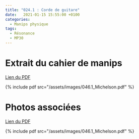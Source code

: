 ```yaml
---
title: "024.1 : Corde de guitare"
date:   2021-01-15 15:55:00 +0100
categories:
  - Manips physique
tags:
  - Résonance
  - MP30
---
```


# Extrait du cahier de manips

[Lien du PDF](/assets/images/046.1_Michelson.pdf)

{% include pdf src="/assets/images/046.1_Michelson.pdf" %}

# Photos associées

[Lien du PDF](/assets/images/046.1_Michelson.pdf)

{% include pdf src="/assets/images/046.1_Michelson.pdf" %}
